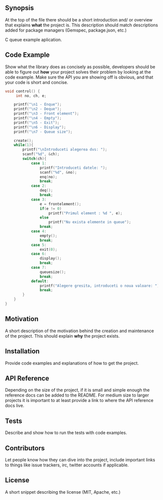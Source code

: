 ## Synopsis

At the top of the file there should be a short introduction and/ or overview that explains **what** the project is. This description should match descriptions added for package managers (Gemspec, package.json, etc.)

C queue example aplication.
## Code Example

Show what the library does as concisely as possible, developers should be able to figure out **how** your project solves their problem by looking at the code example. Make sure the API you are showing off is obvious, and that your code is short and concise.
``` C
void control() {
     int no, ch, e;

    printf("\n1 - Enque");
    printf("\n2 - Deque");
    printf("\n3 - Front element");
    printf("\n4 - Empty");
    printf("\n5 - Exit");
    printf("\n6 - Display");
    printf("\n7 - Queue size");

    create();
    while(1){
        printf("\nIntroduceti alegerea dvs: ");
        scanf("%d", &ch);
        switch(ch){
            case 1:
                printf("Introduceti datele: ");
                scanf("%d", &no);
                enq(no);
                break;
            case 2:
                deq();
                break;
            case 3:
                e = frontelement();
                if(e != 0)
                    printf("Primul element : %d ", e);
                else
                    printf("Nu exista elemente in queue");
                break;
            case 4:
                empty();
                break;
            case 5:
                exit(0);
            case 6:
                display();
                break;
            case 7:
                queuesize();
                break;
            default:
                printf("Alegere gresita, introduceti o noua valoare: ");
                break;
        }
    }
}
```

## Motivation

A short description of the motivation behind the creation and maintenance of the project. This should explain **why** the project exists.

## Installation

Provide code examples and explanations of how to get the project.

## API Reference

Depending on the size of the project, if it is small and simple enough the reference docs can be added to the README. For medium size to larger projects it is important to at least provide a link to where the API reference docs live.

## Tests

Describe and show how to run the tests with code examples.

## Contributors

Let people know how they can dive into the project, include important links to things like issue trackers, irc, twitter accounts if applicable.

## License

A short snippet describing the license (MIT, Apache, etc.)
